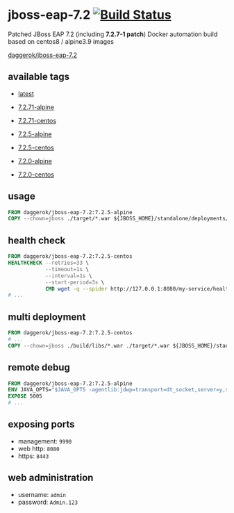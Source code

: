 # jboss-eap-7.2 [![Build Status](https://travis-ci.org/daggerok/jboss-eap-7.2.svg?branch=master)](https://travis-ci.org/daggerok/jboss-eap-7.2)
Patched JBoss EAP 7.2 (including __7.2.7-1 patch__) Docker automation build based on centos8 / alpine3.9 images

[daggerok/jboss-eap-7.2](https://hub.docker.com/r/daggerok/jboss-eap-7.2/)

## available tags

- [latest](https://github.com/daggerok/jboss-eap-7.2/blob/master/Dockerfile)

- [7.2.71-alpine](https://github.com/daggerok/jboss-eap-7.2/blob/7.2.71-alpine/Dockerfile)
- [7.2.71-centos](https://github.com/daggerok/jboss-eap-7.2/blob/7.2.71-centos/Dockerfile)

- [7.2.5-alpine](https://github.com/daggerok/jboss-eap-7.2/blob/7.2.5-alpine/Dockerfile)
- [7.2.5-centos](https://github.com/daggerok/jboss-eap-7.2/blob/7.2.5-centos/Dockerfile)

- [7.2.0-alpine](https://github.com/daggerok/jboss-eap-7.2/blob/7.2.0-alpine/Dockerfile)
- [7.2.0-centos](https://github.com/daggerok/jboss-eap-7.2/blob/7.2.0-centos/Dockerfile)

## usage

```Dockerfile
FROM daggerok/jboss-eap-7.2:7.2.5-alpine
COPY --chown=jboss ./target/*.war ${JBOSS_HOME}/standalone/deployments/my-service.war
```

## health check

```Dockerfile
FROM daggerok/jboss-eap-7.2:7.2.5-centos
HEALTHCHECK --retries=33 \
            --timeout=1s \
            --interval=1s \
            --start-period=3s \
            CMD wget -q --spider http://127.0.0.1:8080/my-service/health || exit 1
# ...
```

## multi deployment

```Dockerfile
FROM daggerok/jboss-eap-7.2:7.2.5-centos
# ...
COPY --chown=jboss ./build/libs/*.war ./target/*.war ${JBOSS_HOME}/standalone/deployments/
```

## remote debug

```Dockerfile
FROM daggerok/jboss-eap-7.2:7.2.5-alpine
ENV JAVA_OPTS="$JAVA_OPTS -agentlib:jdwp=transport=dt_socket,server=y,suspend=n,address=5005"
EXPOSE 5005
# ...
```

## exposing ports

- management: `9990`
- web http: `8080`
- https: `8443`

## web administration

- username: `admin`
- password: `Admin.123`

<!--

git reset --hard origin/master
git fetch -p -a --prune-tags --force --tags 

git tag -d $tagName
git push --delete origin $tagName

release workflow history:

git tag 7.2.0-centos
git push origin --tags --force

git tag 7.2.0-alpine
git push origin --tags --force

git tag 7.2.5-centos
git push origin --tags

git tag 7.2.5-alpine
git push origin --tags

-->
